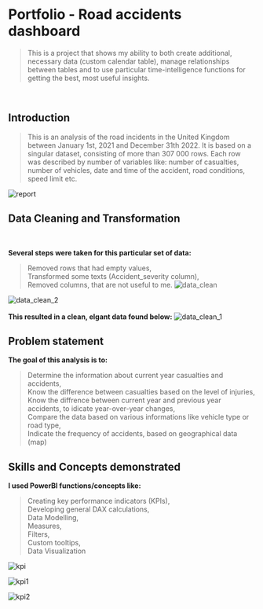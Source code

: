 <h1>Portfolio - Road accidents dashboard</h1>

> This is a project that shows my ability to both create additional, necessary data (custom calendar table), manage relationships between tables and to use particular time-intelligence functions for getting the best, most useful insights.
<br>
<h2>Introduction</h2>

> This is an analysis of the road incidents in the United Kingdom between January 1st, 2021 and December 31th 2022. It is based on a singular dataset, consisting of more than 307 000 rows. Each row was described by number of variables like: number of casualties, number of vehicles, date and time of the accident, road conditions, speed limit etc.

![report](https://github.com/mcjwochna/portfolio-dashboard---road-statistics/assets/142684191/e2b9c551-83b0-4749-87a7-91708c8d7c08)

<h2>Data Cleaning and Transformation</h2><br>

<b>Several steps were taken for this particular set of data:</b><br>
>Removed rows that had empty values,<br>
Transformed some texts (Accident_severity column),<br>
Removed columns, that are not useful to me.
![data_clean](https://github.com/mcjwochna/portfolio-dashboard---road-statistics/assets/142684191/8c4c7868-d1d5-49d0-85dc-f4c2dac52d31)

![data_clean_2](https://github.com/mcjwochna/portfolio-dashboard---road-statistics/assets/142684191/226f8564-09d1-4334-b53c-2b98dd98b82d)
<br><br>
<b>This resulted in a clean, elgant data found below:</b>
![data_clean_1](https://github.com/mcjwochna/portfolio-dashboard---road-statistics/assets/142684191/87b50ae7-34b9-4380-bf66-24bf58882460)


<h2>Problem statement</h2>

<b>The goal of this analysis is to:</b><br>
>Determine the information about current year casualties and accidents,<br>
Know the difference between casualties based on the level of injuries,<br>
Know the diffrence between current year and previous year accidents, to idicate year-over-year changes,<br>
Compare the data based on various informations like vehicle type or road type,<br>
Indicate the frequency of accidents, based on geographical data (map)<br>

<h2>Skills and Concepts demonstrated</h2>

<b>I used PowerBI functions/concepts like:</b>
>Creating key performance indicators (KPIs),<br>
Developing general DAX calculations,<br>
Data Modelling,<br>
Measures,<br>
Filters,<br>
Custom tooltips,<br>
Data Visualization<br>

![kpi](https://github.com/mcjwochna/portfolio-dashboard---road-statistics/assets/142684191/ec467dd5-635f-400a-aa3c-57c1a6fd9912)

![kpi1](https://github.com/mcjwochna/portfolio-dashboard---road-statistics/assets/142684191/abdcdd78-739c-49a2-9f63-f8c315c120a8)

![kpi2](https://github.com/mcjwochna/portfolio-dashboard---road-statistics/assets/142684191/6bfd9657-2cae-413c-af4d-bcedfc38b50d)
